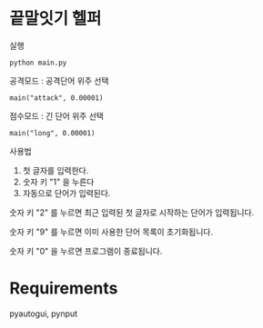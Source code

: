 # 끝말잇기 헬퍼

실행
```
python main.py
```

공격모드 : 공격단어 위주 선택
```
main("attack", 0.00001)
```

점수모드 : 긴 단어 위주 선택
```
main("long", 0.00001)
```


사용법
1. 첫 글자를 입력한다.
2. 숫자 키 "1" 을 누른다
3. 자동으로 단어가 입력된다.

숫자 키 "2" 를 누르면 최근 입력된 첫 글자로 시작하는 단어가 입력됩니다. 

숫자 키 "9" 를 누르면 이미 사용한 단어 목록이 초기화됩니다. 

숫자 키 "0" 을 누르면 프로그램이 종료됩니다.

# Requirements
pyautogui, pynput
